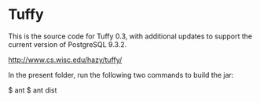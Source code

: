 Tuffy
=====
This is the source code for Tuffy 0.3, with additional updates to support the current version of PostgreSQL 9.3.2.

http://www.cs.wisc.edu/hazy/tuffy/

In the present folder, run the following two commands to build the jar:

$ ant
$ ant dist

